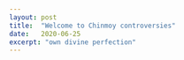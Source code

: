 ```yaml
---
layout: post
title:  "Welcome to Chinmoy controversies"
date:   2020-06-25
excerpt: "own divine perfection"
---
```

